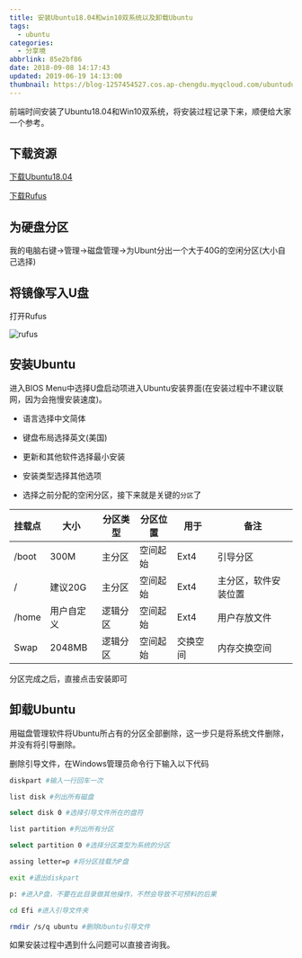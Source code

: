 ```yaml
---
title: 安装Ubuntu18.04和win10双系统以及卸载Ubuntu
tags:
  - ubuntu
categories:
  - 分享境
abbrlink: 85e2bf86
date: 2018-09-08 14:17:43
updated: 2019-06-19 14:13:00
thumbnail: https://blog-1257454527.cos.ap-chengdu.myqcloud.com/ubuntudualboot.png
---
```


前端时间安装了Ubuntu18.04和Win10双系统，将安装过程记录下来，顺便给大家一个参考。

<!--more-->

## 下载资源

[下载Ubuntu18.04](https://www.ubuntu.com/download/desktop/thank-you?version=18.04.1&architecture=amd64)

[下载Rufus](https://pan.baidu.com/s/1pBl9SGzoxHeiULXfE_Z9NQ)

## 为硬盘分区

我的电脑右键->管理->磁盘管理->为Ubunt分出一个大于40G的空闲分区(大小自己选择)

## 将镜像写入U盘

打开Rufus

![rufus](https://images-1257454527.cos.ap-chengdu.myqcloud.com/rufus.png)

## 安装Ubuntu

进入BIOS Menu中选择U盘启动项进入Ubuntu安装界面(在安装过程中不建议联网，因为会拖慢安装速度)。

- 语言选择中文简体

- 键盘布局选择英文(美国)

- 更新和其他软件选择最小安装

- 安装类型选择其他选项

- 选择之前分配的空闲分区，接下来就是关键的`分区`了

| 挂载点 | 大小 | 分区类型 | 分区位置 | 用于 | 备注 |
| - | - | - | - | - | - |
| /boot | 300M | 主分区 | 空间起始 | Ext4 | 引导分区 |
| / | 建议20G |  主分区 | 空间起始 | Ext4 | 主分区，软件安装位置 |
| /home | 用户自定义 | 逻辑分区 | 空间起始 | Ext4 | 用户存放文件 |
| Swap | 2048MB | 逻辑分区 | 空间起始 | 交换空间 | 内存交换空间 |

分区完成之后，直接点击安装即可

## 卸载Ubuntu

用磁盘管理软件将Ubuntu所占有的分区全部删除，这一步只是将系统文件删除，并没有将引导删除。

删除引导文件，在Windows管理员命令行下输入以下代码
```bash
diskpart #输入一行回车一次

list disk #列出所有磁盘

select disk 0 #选择引导文件所在的盘符

list partition #列出所有分区

select partition 0 #选择分区类型为系统的分区

assing letter=p #将分区挂载为P盘

exit #退出diskpart

p: #进入P盘，不要在此目录做其他操作，不然会导致不可预料的后果

cd Efi #进入引导文件夹

rmdir /s/q ubuntu #删除Ubuntu引导文件
```

如果安装过程中遇到什么问题可以直接咨询我。